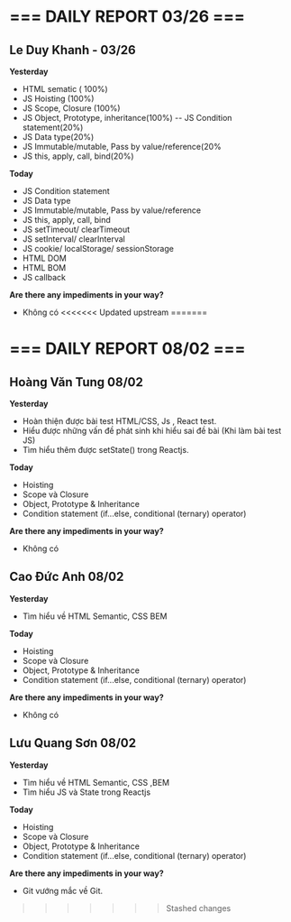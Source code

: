 # === DAILY REPORT 03/26 ===

## Le Duy Khanh - 03/26

**Yesterday**

- HTML sematic ( 100%)
- JS Hoisting (100%)
- JS Scope, Closure (100%)
- JS Object, Prototype, inheritance(100%)
  -- JS Condition statement(20%)
- JS Data type(20%)
- JS Immutable/mutable, Pass by value/reference(20%
- JS this, apply, call, bind(20%)

**Today**

- JS Condition statement
- JS Data type
- JS Immutable/mutable, Pass by value/reference
- JS this, apply, call, bind
- JS setTimeout/ clearTimeout
- JS setInterval/ clearInterval
- JS cookie/ localStorage/ sessionStorage
- HTML DOM
- HTML BOM
- JS callback

**Are there any impediments in your way?**

- Không có
<<<<<<< Updated upstream
=======

# === DAILY REPORT 08/02 ===

## Hoàng Văn Tung 08/02

**Yesterday**
* Hoàn thiện được bài test HTML/CSS, Js , React test.
* Hiểu được những vấn đề phát sinh khi hiểu sai đề bài (Khi làm bài test JS)
* Tìm hiểu thêm được setState() trong Reactjs.

**Today**

* Hoisting
* Scope và Closure
* Object, Prototype & Inheritance
* Condition statement (if...else, conditional (ternary) operator)

**Are there any impediments in your way?**

- Không có

## Cao Đức Anh 08/02

**Yesterday**
* Tìm hiểu về HTML Semantic, CSS BEM

**Today**

* Hoisting
* Scope và Closure
* Object, Prototype & Inheritance
* Condition statement (if...else, conditional (ternary) operator)

**Are there any impediments in your way?**

- Không có

## Lưu Quang Sơn 08/02

**Yesterday**
* Tìm hiểu về HTML Semantic, CSS ,BEM
* Tìm hiểu JS và State trong Reactjs

**Today**

* Hoisting
* Scope và Closure
* Object, Prototype & Inheritance
* Condition statement (if...else, conditional (ternary) operator)

**Are there any impediments in your way?**

- Git vướng mắc về Git.
>>>>>>> Stashed changes
